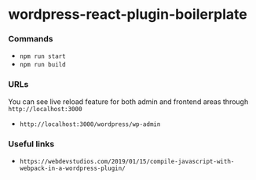 # wordpress-react-plugin-boilerplate

### Commands

- `npm run start`
- `npm run build`

### URLs

You can see live reload feature for both admin and frontend areas through `http://localhost:3000`

- `http://localhost:3000/wordpress/wp-admin`

### Useful links

- `https://webdevstudios.com/2019/01/15/compile-javascript-with-webpack-in-a-wordpress-plugin/`
